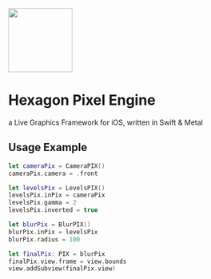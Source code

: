 <img src="https://github.com/anton-hexagons/HxPxE/raw/master/Assets/HxPxE_logo_1k_bg.png" width="128"/>

# Hexagon Pixel Engine
a Live Graphics Framework for iOS, written in Swift & Metal

## Usage Example
~~~~swift
let cameraPix = CameraPIX()
cameraPix.camera = .front

let levelsPix = LevelsPIX()
levelsPix.inPix = cameraPix
levelsPix.gamma = 2
levelsPix.inverted = true

let blurPix = BlurPIX()
blurPix.inPix = levelsPix
blurPix.radius = 100

let finalPix: PIX = blurPix
finalPix.view.frame = view.bounds
view.addSubview(finalPix.view)
~~~~ 
